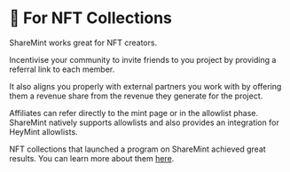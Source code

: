 # 🎨 For NFT Collections

ShareMint works great for NFT creators.

Incentivise your community to invite friends to you project by providing a referral link to each member.

It also aligns you properly with external partners you work with by offering them a revenue share from the revenue they generate for the project.

Affiliates can refer directly to the mint page or in the allowlist phase. ShareMint natively supports allowlists and also provides an integration for HeyMint allowlists.

NFT collections that launched a program on ShareMint achieved great results. You can learn more about them [here](https://blog.sharemint.xyz/nft-case-studies).